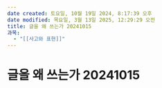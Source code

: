 ```yaml
---
date created: 토요일, 10월 19일 2024, 8:17:39 오후
date modified: 목요일, 3월 13일 2025, 12:29:29 오전
title: 글을 왜 쓰는가 20241015
과목:
  - "[[사고와 표현]]"
---
```


# 글을 왜 쓰는가 20241015

